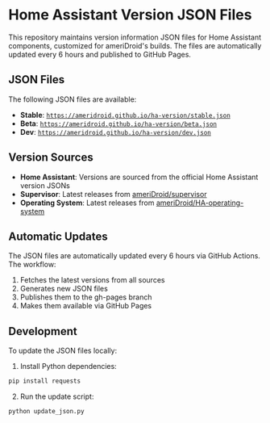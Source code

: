 # Home Assistant Version JSON Files

This repository maintains version information JSON files for Home Assistant components, customized for ameriDroid's builds. The files are automatically updated every 6 hours and published to GitHub Pages.

## JSON Files

The following JSON files are available:

- **Stable**: [`https://ameridroid.github.io/ha-version/stable.json`](https://ameridroid.github.io/ha-version/stable.json)
- **Beta**: [`https://ameridroid.github.io/ha-version/beta.json`](https://ameridroid.github.io/ha-version/beta.json)
- **Dev**: [`https://ameridroid.github.io/ha-version/dev.json`](https://ameridroid.github.io/ha-version/dev.json)


## Version Sources

- **Home Assistant**: Versions are sourced from the official Home Assistant version JSONs
- **Supervisor**: Latest releases from [ameriDroid/supervisor](https://github.com/ameriDroid/supervisor)
- **Operating System**: Latest releases from [ameriDroid/HA-operating-system](https://github.com/ameriDroid/HA-operating-system)

## Automatic Updates

The JSON files are automatically updated every 6 hours via GitHub Actions. The workflow:

1. Fetches the latest versions from all sources
2. Generates new JSON files
3. Publishes them to the gh-pages branch
4. Makes them available via GitHub Pages

## Development

To update the JSON files locally:

1. Install Python dependencies:
```bash
pip install requests
```

2. Run the update script:
```bash
python update_json.py
```
